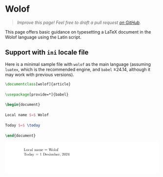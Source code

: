 # Wolof

<blockquote>
  <p><em>Improve this page! Feel free to draft a pull request <a href="https://github.com/latex3/babel/tree/docs/docs">on GitHub</a></em>.</p>
</blockquote>

This page offers basic guidance on typesetting a LaTeX document in the
Wolof language using the Latin script.

## Support with `ini` locale file

Here is a minimal sample file with `wolof` as the main language
(assuming `luatex`, which is the recommended engine, and `babel` ≥24.14,
although it may work with previous versions).

```tex
\documentclass[wolof]{article}

\usepackage[provide=*]{babel}

\begin{document}

Local name $=$ Wolof

Today $=$ \today

\end{document}
```

![](../media/locale-wolof.png)